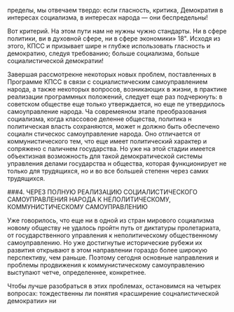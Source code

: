 пределы, мы отвечаем твердо: если гласность, критика, Демократия в интересах социализма, в интересах народа — они беспредельны!

Вот критерий. На этом пути нам не нужны чужно стандарты. Ни в сфере политики, ви в духовной сфере, ни в сфере экономики» 18". Исходя из этого, КПСС и призывает шире н глубже использовать гласность и демократию, следуя требованию; больше социализма, больше социалистической демократии!

Завершая рассмотрекне некоторых новых проблем, поставленных в Программе КПСС в связи с социалистическим самоуправлением народа, а также некоторых вопросов, возникающих в жизни, в практике реализации программных положений, следует еще раз подчеркнуть: в советском обществе еще только утверждается, но еще пе утвердилось самоуправление народа. Ча совремеяном этапе преобразования социализма, когда классовое деленне общества, политика н политическая власть сохраняются, может н должно быть обеспечено социалн стическос самоуправление народа. Оно отличается от коммунистического тем, что еще имеет политический характер и сопряжено с паличнем государства. Но уже на этой стадии имеется объектизная возможность для такой демократической системы управления делами государства н общества, которая функционирует не только для трудящихся, но и во все большей степенн через самих трудящихся.

###4. ЧЕРЕЗ ПОЛНУЮ РЕАЛИЗАЦИЮ СОЦИАЛИСТИЧЕСКОГО САМОУПРАВЛЕНИЯ НАРОДА К НЕЛОЛИТИЧЕСКОМУ, КОММУНИСТИЧЕСКОМУ САМОУПРАВЛЕНИЮ

Уже говорилось, что еще ни в одной из стран мирового социализма новому обществу не удалось пройтн путь от диктатуры пролетариата, от государственного управления к неполитическому общественному самоуправлению. Но уже достигнутые исторические рубежи их развития открывают в этом направлении гораздо более широкую перспективу, чем раньше. Поэтому сегодня основные направления и проблемы продвижения к коммунистическому самоуправлению выступают четче, определеннее, конкретнее.

Чтобы лучше разобраться в этих проблемах, остановимся на четырех вопросах: тождественны ли понятия «расширение соцналистической демократии» ни
